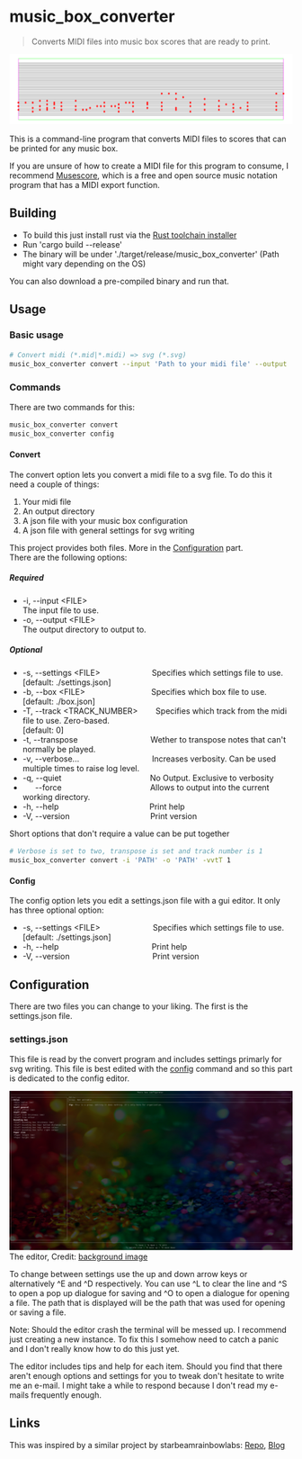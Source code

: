 # music_box_converter
> Converts MIDI files into music box scores that are ready to print.

![images/example_output_svg](/images/example_output.png)

This is a command-line program that converts MIDI files to scores that can be printed for any music box.

If you are unsure of how to create a MIDI file for this program to consume, I recommend [Musescore](https://musescore.org/), which is a free and open source music notation program that has a MIDI export function.

## Building

  - To build this just install rust via the [Rust toolchain installer](https://rustup.rs/)
  - Run 'cargo build --release'
  - The binary will be under './target/release/music_box_converter' (Path might vary depending on the OS)

You can also download a pre-compiled binary and run that.

## Usage

### Basic usage

```bash
# Convert midi (*.mid|*.midi) => svg (*.svg)
music_box_converter convert --input 'Path to your midi file' --output 'Path to your output folder'
```
### Commands

There are two commands for this:
```bash
music_box_converter convert
music_box_converter config
```

#### Convert

The convert option lets you convert a midi file to a svg file. To do this it need a couple of things:

 1. Your midi file
 2. An output directory
 3. A json file with your music box configuration
 4. A json file with general settings for svg writing

This project provides both files. More in the [Configuration](#configuration) part.  
There are the following options:

##### Required

  - -i, --input  \<FILE>  
  The input file to use.
  - -o, --output \<FILE>   
  The output directory to output to.

##### Optional

  - -s, --settings \<FILE> &emsp;&emsp;&emsp;&emsp;&emsp;&emsp; 
  Specifies which settings file to use.  
  [default: ./settings.json]
  - -b, --box \<FILE> &emsp;&emsp;&emsp;&emsp; &emsp; &emsp; &emsp;
  Specifies which box file to use.  
  [default: ./box.json]
  - -T, --track \<TRACK_NUMBER>&emsp;&emsp;
  Specifies which track from the midi file to use. Zero-based.  
  [default: 0]
  - -t, --transpose &emsp; &emsp; &emsp; &emsp; &emsp; &emsp; &emsp;
  Wether to transpose notes that can't normally be played.
  - -v, --verbose... &emsp; &emsp; &emsp; &emsp; &emsp; &emsp; &emsp;
  Increases verbosity. Can be used multiple times to raise log level.
  - -q, --quiet &emsp; &emsp; &emsp; &emsp; &emsp; &emsp; &emsp;&emsp;&emsp;
  No Output. Exclusive to verbosity
  - &emsp; &nbsp;--force &emsp; &emsp; &emsp; &emsp; &emsp; &emsp; &emsp;&emsp;&emsp;
  Allows to output into the current working directory.
  - -h, --help &emsp; &emsp; &emsp; &emsp; &emsp; &emsp; &emsp; &emsp;&emsp;
  Print help
  - -V, --version &emsp; &emsp; &emsp; &emsp; &emsp; &emsp; &emsp;&emsp;
  Print version

Short options that don't require a value can be put together
```bash
# Verbose is set to two, transpose is set and track number is 1
music_box_converter convert -i 'PATH' -o 'PATH' -vvtT 1
```

#### Config

The config option lets you edit a settings.json file with a gui editor. It only has three optional option:
  
  - -s, --settings \<FILE> &emsp; &emsp; &emsp; &emsp; &emsp;
  Specifies which settings file to use.  
  [default: ./settings.json]
  - -h, --help &emsp; &emsp; &emsp; &emsp; &emsp; &emsp; &emsp; &emsp; &emsp;
  Print help
  - -V, --version &emsp; &emsp; &emsp; &emsp; &emsp; &emsp; &emsp; &emsp;
  Print version

## Configuration

There are two files you can change to your liking. The first is the settings.json file.

### settings.json

This file is read by the convert program and includes settings primarly for svg writing. This file is best edited with the [config](#config) command and so this part is dedicated to the config editor.

![Picture of the editor](/images/editor_gui.png "Credit for the background: Alexander Grey")
The editor, Credit: [background image](https://www.pexels.com/photo/assorted-color-sequins-1191710/)


To change between settings use the up and down arrow keys or alternatively ^E and ^D respectively. You can use ^L to clear the line and ^S to open a pop up dialogue for saving and ^O to open a dialogue for opening a file. The path that is displayed will be the path that was used for opening or saving a file.

Note: Should the editor crash the terminal will be messed up. I recommend just creating a new instance. To fix this I somehow need to catch a panic and I don't really know how to do this just yet.

The editor includes tips and help for each item. Should you find that there aren't enough options and settings for you to tweak don't hesitate to write me an e-mail. I might take a while to respond because I don't read my e-mails frequently enough.



## Links
This was inspired by a similar project by starbeamrainbowlabs:
[Repo](https://git.starbeamrainbowlabs.com/sbrl/MusicBoxConverter/src/branch/main/),
[Blog](https://starbeamrainbowlabs.com/blog/article.php?article=posts%2F469-musicboxconverter.html)
